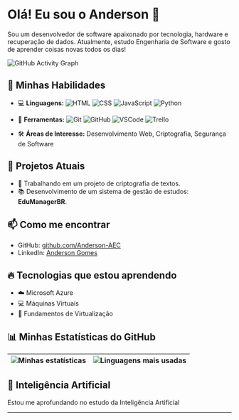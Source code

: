 # Olá! Eu sou o Anderson 👋

<!-- Descrição pessoal -->
Sou um desenvolvedor de software apaixonado por tecnologia, hardware e recuperação de dados. Atualmente, estudo Engenharia de Software e gosto de aprender coisas novas todos os dias!

![GitHub Activity Graph](https://github-readme-activity-graph.vercel.app/graph?username=Anderson-AEC&theme=github)

## 🚀 Minhas Habilidades

- 💻 **Linguagens:**
  ![HTML](https://img.shields.io/badge/HTML5-E34F26?style=for-the-badge&logo=html5&logoColor=white)
  ![CSS](https://img.shields.io/badge/CSS3-1572B6?style=for-the-badge&logo=css3&logoColor=white)
  ![JavaScript](https://img.shields.io/badge/JavaScript-F7DF1E?style=for-the-badge&logo=javascript&logoColor=black)
  ![Python](https://img.shields.io/badge/Python-3776AB?style=for-the-badge&logo=python&logoColor=white)

- 🔧 **Ferramentas:**
  ![Git](https://img.shields.io/badge/Git-F05032?style=for-the-badge&logo=git&logoColor=white)
  ![GitHub](https://img.shields.io/badge/GitHub-181717?style=for-the-badge&logo=github&logoColor=white)
  ![VSCode](https://img.shields.io/badge/VS%20Code-007ACC?style=for-the-badge&logo=visual-studio-code&logoColor=white)
  ![Trello](https://img.shields.io/badge/Trello-0079BF?style=for-the-badge&logo=trello&logoColor=white)

- 🛠️ **Áreas de Interesse:**
  Desenvolvimento Web, Criptografia, Segurança de Software

## 🌱 Projetos Atuais

- 🔐 Trabalhando em um projeto de criptografia de textos.
- 📚 Desenvolvimento de um sistema de gestão de estudos: **EduManagerBR**.

## 📫 Como me encontrar

- GitHub: [github.com/Anderson-AEC](https://github.com/Anderson-AEC)
- LinkedIn: [Anderson Gomes](https://www.linkedin.com/in/anderson-da-silva-gomes)

## 🔥 Tecnologias que estou aprendendo

- ☁️ Microsoft Azure
- 💻 Máquinas Virtuais
- 🔧 Fundamentos de Virtualização

## 📊 Minhas Estatísticas do GitHub

| ![Minhas estatísticas](https://github-readme-stats.vercel.app/api?username=Anderson-AEC&show_icons=true&theme=radical) | ![Linguagens mais usadas](https://github-readme-stats.vercel.app/api/top-langs/?username=Anderson-AEC&layout=compact&theme=radical) |
|----------------------------------------------------------------------------------------------------|----------------------------------------------------------------------------------------------------|

## 🤖 Inteligência Artificial

Estou me aprofundando no estudo da Inteligência Artificial

---









